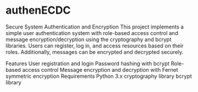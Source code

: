# authenECDC
Secure System Authentication and Encryption
This project implements a simple user authentication system with role-based access control and message encryption/decryption using the cryptography and bcrypt libraries. Users can register, log in, and access resources based on their roles. Additionally, messages can be encrypted and decrypted securely.

Features
User registration and login
Password hashing with bcrypt
Role-based access control
Message encryption and decryption with Fernet symmetric encryption
Requirements
Python 3.x
cryptography library
bcrypt library
